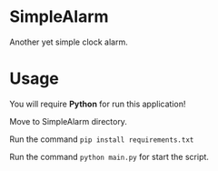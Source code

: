 # SimpleAlarm
Another yet simple clock alarm.

# Usage

You will require **Python** for run this application!

Move to SimpleAlarm directory.

Run the command `pip install requirements.txt`

Run the command `python main.py` for start the script.